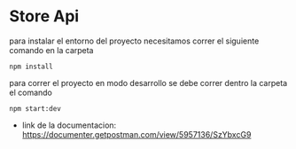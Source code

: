 # Store Api

para instalar el entorno del proyecto necesitamos correr el siguiente
comando en la carpeta

```
npm install
```

para correr el proyecto en modo desarrollo se debe correr dentro la carpeta el comando

```
npm start:dev
```

- link de la documentacion:
  https://documenter.getpostman.com/view/5957136/SzYbxcG9

